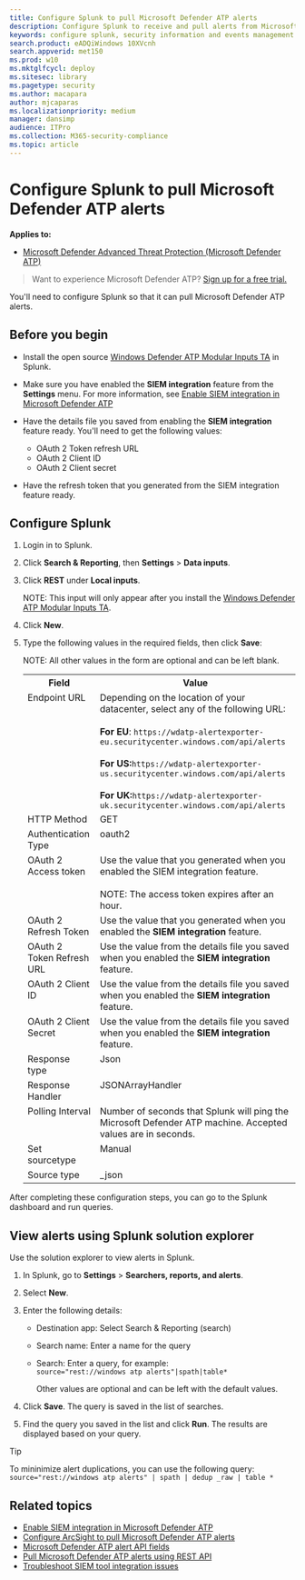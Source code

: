 ```yaml
---
title: Configure Splunk to pull Microsoft Defender ATP alerts
description: Configure Splunk to receive and pull alerts from Microsoft Defender Security Center.
keywords: configure splunk, security information and events management tools, splunk
search.product: eADQiWindows 10XVcnh
search.appverid: met150
ms.prod: w10
ms.mktglfcycl: deploy
ms.sitesec: library
ms.pagetype: security
ms.author: macapara
author: mjcaparas
ms.localizationpriority: medium
manager: dansimp
audience: ITPro
ms.collection: M365-security-compliance 
ms.topic: article
---
```


# Configure Splunk to pull Microsoft Defender ATP alerts

**Applies to:**


- [Microsoft Defender Advanced Threat Protection (Microsoft Defender ATP)](https://go.microsoft.com/fwlink/p/?linkid=2069559)



>Want to experience Microsoft Defender ATP? [Sign up for a free trial.](https://www.microsoft.com/en-us/WindowsForBusiness/windows-atp?ocid=docs-wdatp-configuresplunk-abovefoldlink) 

You'll need to configure Splunk so that it can pull Microsoft Defender ATP alerts.

## Before you begin

- Install the open source [Windows Defender ATP Modular Inputs TA](https://splunkbase.splunk.com/app/4128/) in Splunk.
- Make sure you have enabled the **SIEM integration** feature from the **Settings** menu. For more information, see [Enable SIEM integration in Microsoft Defender ATP](enable-siem-integration.md)

- Have the details file you saved from enabling the **SIEM integration** feature ready. You'll need to get the following values:
  - OAuth 2 Token refresh URL
  - OAuth 2 Client ID
  - OAuth 2 Client secret

- Have the refresh token that you generated from the SIEM integration feature ready.

## Configure Splunk

1. Login in to Splunk.

2. Click **Search & Reporting**, then **Settings** > **Data inputs**.

3. Click **REST** under **Local inputs**.

   NOTE:
   This input will only appear after you install the [Windows Defender ATP Modular Inputs TA](https://splunkbase.splunk.com/app/4128/).

4. Click **New**.

5. Type the following values in the required fields, then click **Save**:

   NOTE:
   All other values in the form are optional and can be left blank.

   <table>
   <tbody style="vertical-align:top;">
   <tr>
   <th>Field</th>
   <th>Value</th>
   </tr>
   <tr>
   <td>Endpoint URL</td>
   <td>Depending on the location of your datacenter, select any of the following URL: </br></br> <strong>For EU</strong>:  <code>https://wdatp-alertexporter-eu.securitycenter.windows.com/api/alerts</code><br></br><strong>For US:</strong><code>https://wdatp-alertexporter-us.securitycenter.windows.com/api/alerts</code> <br><br> <strong>For UK:</strong><code>https://wdatp-alertexporter-uk.securitycenter.windows.com/api/alerts</code>
   </tr>
   <tr>
   <td>HTTP Method</td>
   <td>GET</td>
   </tr>
   <td>Authentication Type</td>
   <td>oauth2</td>
   <tr>
   <td>OAuth 2 Access token</td>
   <td>Use the value that you generated when you enabled the SIEM integration feature. </br></br> NOTE: The access token expires after an hour. </td>
   </tr>
   <tr>
   <td>OAuth 2 Refresh Token</td>
   <td>Use the value that you generated when you enabled the <strong>SIEM integration</strong> feature.</td>
   </tr>
   <tr>
   <td>OAuth 2 Token Refresh URL</td>
   <td>Use the value from the details file you saved when you enabled the <strong>SIEM integration</strong> feature.</td>
   </tr>
   <tr>
   <td>OAuth 2 Client ID</td>
   <td>Use the value from the details file you saved when you enabled the <strong>SIEM integration</strong> feature.</td>
   </tr>
   <tr>
   <td>OAuth 2 Client Secret</td>
   <td>Use the value from the details file you saved when you enabled the <strong>SIEM integration</strong> feature.</td>
   </tr>
   <tr>
   <td>Response type</td>
   <td>Json</td>
   </tr>
   <tr>
   <td>Response Handler</td>
   <td>JSONArrayHandler</td>
   </tr>
   <tr>
   <td>Polling Interval</td>
   <td>Number of seconds that Splunk will ping the Microsoft Defender ATP machine. Accepted values are in seconds.</td>
   </tr>
   <tr>
   <td>Set sourcetype</td>
   <td>Manual</td>
   </tr>
   <tr>
   <td>Source type</td>
   <td>_json</td>
   </tr>
   </tr>
   </table>

After completing these configuration steps, you can go to the Splunk dashboard and run queries.

## View alerts using Splunk solution explorer
Use the solution explorer to view alerts in Splunk.

1. In Splunk, go to **Settings** > **Searchers, reports, and alerts**.

2. Select **New**.

3. Enter the following details:
   - Destination app: Select Search & Reporting (search)
   - Search name: Enter a name for the query
   - Search: Enter a query, for example:</br>
     `source="rest://windows atp alerts"|spath|table*`

     Other values are optional and can be left with the default values.
4. Click **Save**. The query is saved in the list of searches.

5. Find the query you saved in the list and click **Run**. The results are displayed based on your query.


>[!TIP]
> To mininimize alert duplications, you can use the following query:
>```source="rest://windows atp alerts" | spath | dedup _raw | table *``` 

## Related topics
- [Enable SIEM integration in Microsoft Defender ATP](enable-siem-integration.md)
- [Configure ArcSight to pull Microsoft Defender ATP alerts](configure-arcsight.md)
- [Microsoft Defender ATP alert API fields](api-portal-mapping.md)
- [Pull Microsoft Defender ATP alerts using REST API](pull-alerts-using-rest-api.md)
- [Troubleshoot SIEM tool integration issues](troubleshoot-siem.md)
